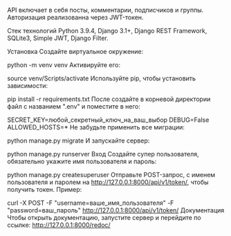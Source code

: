 API включает в себя посты, комментарии, подписчиков и группы. Авторизация реализованна через JWT-токен.

Стек технологий
Python 3.9.4, Django 3.1+, Django REST Framework, SQLite3, Simple JWT, Django Filter.

Установка
Создайте виртуальное окружение:

python -m venv venv
Активируйте его:

source venv/Scripts/activate
Используйте pip, чтобы установить зависимости:

pip install -r requirements.txt
После создайте в корневой директории файл с названием ".env" и поместите в него:

SECRET_KEY=любой_секретный_ключ_на_ваш_выбор
DEBUG=False
ALLOWED_HOSTS=*
Не забудьте применить все миграции:

python manage.py migrate
И запускайте сервер:

python manage.py runserver
Вход
Создайте супер пользователя, обязательно укажите имя пользователя и пароль:

python manage.py createsuperuser
Отправьте POST-запрос, с именем пользователя и паролем на http://127.0.0.1:8000/api/v1/token/, чтобы получить токен. Пример:

curl -X POST -F "username=ваше_имя_пользователя" -F "password=ваш_пароль" http://127.0.0.1:8000/api/v1/token/
Документация
Чтобы открыть документацию, запустите сервер и перейдите по ссылке: http://127.0.0.1:8000/redoc/